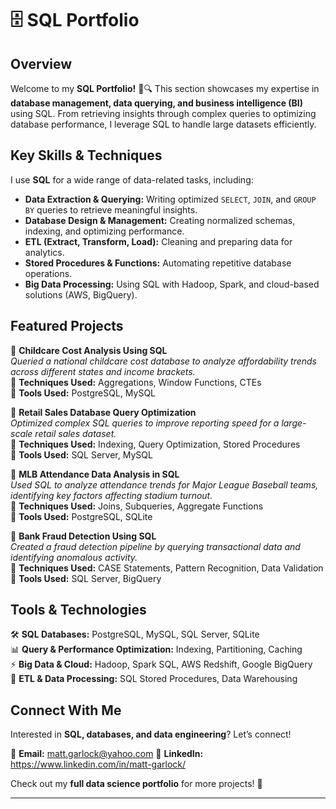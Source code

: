 # 🗄️ SQL Portfolio

## Overview

Welcome to my **SQL Portfolio!** 🚀🔍 This section showcases my expertise in **database management, data querying, and business intelligence (BI)** using SQL. From retrieving insights through complex queries to optimizing database performance, I leverage SQL to handle large datasets efficiently.

## Key Skills & Techniques

I use **SQL** for a wide range of data-related tasks, including:

- **Data Extraction & Querying:** Writing optimized `SELECT`, `JOIN`, and `GROUP BY` queries to retrieve meaningful insights.
- **Database Design & Management:** Creating normalized schemas, indexing, and optimizing performance.
- **ETL (Extract, Transform, Load):** Cleaning and preparing data for analytics.
- **Stored Procedures & Functions:** Automating repetitive database operations.
- **Big Data Processing:** Using SQL with Hadoop, Spark, and cloud-based solutions (AWS, BigQuery).

## Featured Projects

🔹 **Childcare Cost Analysis Using SQL**  
*Queried a national childcare cost database to analyze affordability trends across different states and income brackets.*  
📌 **Techniques Used:** Aggregations, Window Functions, CTEs  
📌 **Tools Used:** PostgreSQL, MySQL  

🔹 **Retail Sales Database Query Optimization**  
*Optimized complex SQL queries to improve reporting speed for a large-scale retail sales dataset.*  
📌 **Techniques Used:** Indexing, Query Optimization, Stored Procedures  
📌 **Tools Used:** SQL Server, MySQL  

🔹 **MLB Attendance Data Analysis in SQL**  
*Used SQL to analyze attendance trends for Major League Baseball teams, identifying key factors affecting stadium turnout.*  
📌 **Techniques Used:** Joins, Subqueries, Aggregate Functions  
📌 **Tools Used:** PostgreSQL, SQLite  

🔹 **Bank Fraud Detection Using SQL**  
*Created a fraud detection pipeline by querying transactional data and identifying anomalous activity.*  
📌 **Techniques Used:** CASE Statements, Pattern Recognition, Data Validation  
📌 **Tools Used:** SQL Server, BigQuery  

## Tools & Technologies

🛠️ **SQL Databases:** PostgreSQL, MySQL, SQL Server, SQLite  
📊 **Query & Performance Optimization:** Indexing, Partitioning, Caching  
⚡ **Big Data & Cloud:** Hadoop, Spark SQL, AWS Redshift, Google BigQuery  
🔄 **ETL & Data Processing:** SQL Stored Procedures, Data Warehousing  

## Connect With Me

Interested in **SQL, databases, and data engineering**? Let’s connect!  

📧 **Email:** matt.garlock@yahoo.com 
🔗 **LinkedIn:** https://www.linkedin.com/in/matt-garlock/  

Check out my **full data science portfolio** for more projects! 🚀  

---


